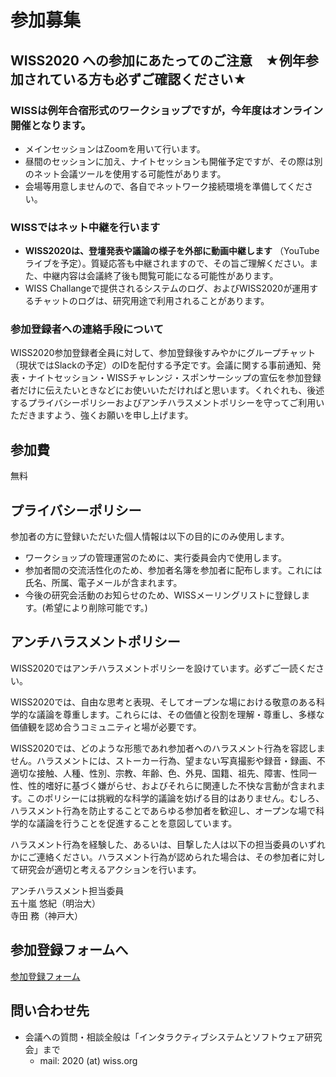 # 参加募集

## WISS2020 への参加にあたってのご注意　★例年参加されている方も必ずご確認ください★

### WISSは例年合宿形式のワークショップですが，今年度はオンライン開催となります。

- メインセッションはZoomを用いて行います。
- 昼間のセッションに加え、ナイトセッションも開催予定ですが、その際は別のネット会議ツールを使用する可能性があります。
- 会場等用意しませんので、各自でネットワーク接続環境を準備してください。

### WISSではネット中継を行います

- __WISS2020は、登壇発表や議論の様子を外部に動画中継します__ （YouTubeライブを予定）。質疑応答も中継されますので、その旨ご理解ください。また、中継内容は会議終了後も閲覧可能になる可能性があります。
- WISS Challangeで提供されるシステムのログ、およびWISS2020が運用するチャットのログは、研究用途で利用されることがあります。

### 参加登録者への連絡手段について

WISS2020参加登録者全員に対して、参加登録後すみやかにグループチャット（現状ではSlackの予定）のIDを配付する予定です。会議に関する事前通知、発表・ナイトセッション・WISSチャレンジ・スポンサーシップの宣伝を参加登録者だけに伝えたいときなどにお使いいただければと思います。くれぐれも、後述するプライバシーポリシーおよびアンチハラスメントポリシーを守ってご利用いただきますよう、強くお願いを申し上げます。

## 参加費

無料

## プライバシーポリシー

参加者の方に登録いただいた個人情報は以下の目的にのみ使用します。

- ワークショップの管理運営のために、実行委員会内で使用します。
- 参加者間の交流活性化のため、参加者名簿を参加者に配布します。これには氏名、所属、電子メールが含まれます。
- 今後の研究会活動のお知らせのため、WISSメーリングリストに登録します。(希望により削除可能です。)

## アンチハラスメントポリシー

WISS2020ではアンチハラスメントポリシーを設けています。必ずご一読ください。

WISS2020では、自由な思考と表現、そしてオープンな場における敬意のある科学的な議論を尊重します。これらには、その価値と役割を理解・尊重し、多様な価値観を認め合うコミュニティと場が必要です。

WISS2020では、どのような形態であれ参加者へのハラスメント行為を容認しません。ハラスメントには、ストーカー行為、望まない写真撮影や録音・録画、不適切な接触、人種、性別、宗教、年齢、色、外見、国籍、祖先、障害、性同一性、性的嗜好に基づく嫌がらせ、およびそれらに関連した不快な言動が含まれます。このポリシーには挑戦的な科学的議論を妨げる目的はありません。むしろ、ハラスメント行為を防止することであらゆる参加者を歓迎し、オープンな場で科学的な議論を行うことを促進することを意図しています。

ハラスメント行為を経験した、あるいは、目撃した人は以下の担当委員のいずれかにご連絡ください。ハラスメント行為が認められた場合は、その参加者に対して研究会が適切と考えるアクションを行います。

アンチハラスメント担当委員  
五十嵐 悠紀（明治大）  
寺田 務（神戸大）

## 参加登録フォームへ

[参加登録フォーム](https://forms.gle/xUewKipos2Juny3B6)

## 問い合わせ先

- 会議への質問・相談全般は「インタラクティブシステムとソフトウェア研究会」まで
  - mail: 2020 (at) wiss.org
